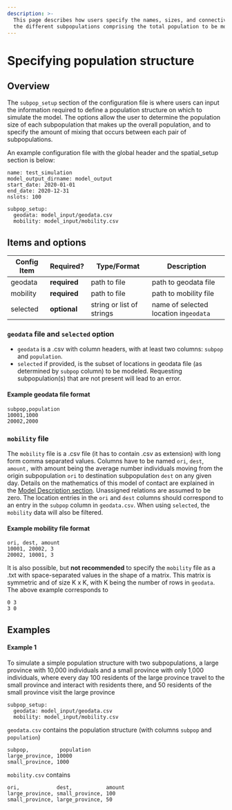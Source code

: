 ```yaml
---
description: >-
  This page describes how users specify the names, sizes, and connectivities of
  the different subpopulations comprising the total population to be modeled
---
```


# Specifying population structure

## Overview

The `subpop_setup` section of the configuration file is where users can input the information required to define a population structure on which to simulate the model. The options allow the user to determine the population size of each subpopulation that makes up the overall population, and to specify the amount of mixing that occurs between each pair of subpopulations.

An example configuration file with the global header and the spatial\_setup section is below:

```
name: test_simulation
model_output_dirname: model_output
start_date: 2020-01-01
end_date: 2020-12-31
nslots: 100

subpop_setup:
  geodata: model_input/geodata.csv
  mobility: model_input/mobility.csv
```

## Items and options

| Config Item | Required?    | Type/Format  | Description                           |
| ----------- | ------------ | ------------ | ------------------------------------- |
| geodata     | **required** | path to file | path to geodata file                  |
| mobility    | **required** | path to file | path to mobility file                 |
| selected    | **optional** | string or list of strings       | name of selected location in`geodata` |

### `geodata` file and `selected` option

* `geodata` is a .csv with column headers, with at least two columns: `subpop` and `population`.
* `selected` if provided, is the subset of locations in geodata file (as determined by `subpop` column) to be modeled. Requesting subpopulation(s) that are not present will lead to an error.

#### Example geodata file format

```
subpop,population
10001,1000
20002,2000
```

### `mobility` file

The `mobility` file is a .csv file (it has to contain .csv as extension) with long form comma separated values. Columns have to be named `ori`, `dest`, `amount,` with amount being the average number individuals moving from the origin subpopulation `ori` to destination subpopulation `dest` on any given day. Details on the mathematics of this model of contact are explained in the [Model Description section](../model-description.md#mixing-between-subpopulations). Unassigned relations are assumed to be zero. The location entries in the `ori` and `dest` columns should correspond to an entry in the `subpop` column in `geodata.csv`. When using `selected`, the `mobility` data will also be filtered.

#### Example mobility file format

```
ori, dest, amount
10001, 20002, 3
20002, 10001, 3
```

It is also possible, but **not recommended** to specify the `mobility` file as a .txt with space-separated values in the shape of a matrix. This matrix is symmetric and of size K x K, with K being the number of rows in `geodata`. The above example corresponds to

```
0 3
3 0
```

## Examples

#### Example 1

To simulate a simple population structure with two subpopulations, a large province with 10,000 individuals and a small province with only 1,000 individuals, where every day 100 residents of the large province travel to the small province and interact with residents there, and 50 residents of the small province visit the large province

```
subpop_setup:
  geodata: model_input/geodata.csv
  mobility: model_input/mobility.csv
```

`geodata.csv` contains the population structure (with columns `subpop` and `population`)

```
subpop,          population
large_province, 10000
small_province, 1000
```

`mobility.csv` contains

```
ori,            dest,           amount
large_province, small_province, 100
small_province, large_province, 50
```

